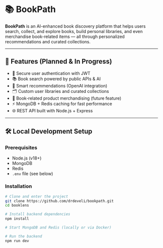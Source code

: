 # 📚 BookPath

**BookPath** is an AI-enhanced book discovery platform that helps users search, collect, and explore books, build personal libraries, and even merchandise book-related items — all through personalized recommendations and curated collections.

---

## 🚀 Features (Planned & In Progress)

- 🔐 Secure user authentication with JWT
- 📚 Book search powered by public APIs & AI
- 🧠 Smart recommendations (OpenAI integration)
- 🗂️ Custom user libraries and curated collections
- 🛒 Book-related product merchandising (future feature)
- ⚡ MongoDB + Redis caching for fast performance
- 🌐 REST API built with Node.js + Express

---

## 🛠️ Local Development Setup

### Prerequisites

- Node.js (v18+)
- MongoDB
- Redis
- `.env` file (see below)

### Installation

```bash
# Clone and enter the project
git clone https://github.com/drdeveli/bookpath.git
cd booklens

# Install backend dependencies
npm install

# Start MongoDB and Redis (locally or via Docker)

# Run the backend
npm run dev
